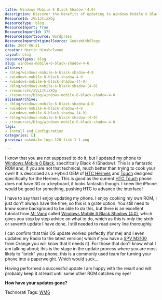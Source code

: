 ```yaml
---
title: Windows Mobile 6 Black Shadow (4.0)
description: Discover the benefits of updating to Windows Mobile 6 Black Shadow (4.0) with expert tips and a step-by-step guide for a smooth installation experience!
ResourceId: zVL1JtizXQg
ResourceType: blog
ResourceImport: true
ResourceImportId: 375
ResourceImportSource: Wordpress
ResourceImportOriginalSource: GeeksWithBlogs
date: 2007-06-21
creator: Martin Hinshelwood
layout: blog
resourceTypes: blog
slug: windows-mobile-6-black-shadow-4-0
aliases:
- /blog/windows-mobile-6-black-shadow-4-0
- /windows-mobile-6-black-shadow-4-0
- /windows-mobile-6-black-shadow-(4-0)
- /blog/windows-mobile-6-black-shadow-(4-0)
- /resources/zVL1JtizXQg
- /resources/blog/windows-mobile-6-black-shadow-4-0
aliasesArchive:
- /blog/windows-mobile-6-black-shadow-4-0
- /windows-mobile-6-black-shadow-4-0
- /windows-mobile-6-black-shadow-(4-0)
- /blog/windows-mobile-6-black-shadow-(4-0)
- /resources/blog/windows-mobile-6-black-shadow-4-0
tags:
- Install and Configuration
categories: []
preview: nakedalm-logo-128-link-1-1.png

---
```

I know that you are not supposed to do it, but I updated my phone to [Windows Mobile 6 Black](http://wmblack.info/), specifically Black 4 (Shadow). This is a fantastic ROM and, if you are not that technical, much better than trying to cook your own! It is described as a Hybrid OEM of [HTC Hermes](http://www.europe.htc.com/products/htctytn.html) and [Touch](http://www.htctouch.com/) designed specifically for the Hermes. This is good as the current [HTC Touch](http://www.europe.htc.com/products/htctouch.html) phone does not have 3G or a keyboard, it looks fantastic though. I knew the iPhone would be good for something, pushing HTC to advance the interface!

I have to say that I enjoy updating my phone. I enjoy cooking my own ROM, I just don't always have the time, so this is a grate option. You still need to know some background to be able to do this, but there is an excellent tutorial from [Mr Vanx](http://www.mrvanx.org) called [Windows Mobile 6 Black Shadow (4.0)](http://www.mrvanx.org/cms/index.php?option=com_content&task=view&id=58&Itemid=26), which gives you step by step advice on what to do, which as this is only the sixth or seventh update I have done, I still needed to read every line thoroughly.

I can confirm that this OS update worked perfectly (for me) and I even updated my Radio to the latest version( which if you have a [SPV M3100](http://shop.orange.co.uk/shop/show/handset/orange_spv_m3100/detail/pay_monthly) from Orange you will know that it needs it). For those that don't know what I am talking about; this is the stage in the update process where you are most likely to "brick" you phone, this is a commonly used team for turning your phone into a paperweight. Which would suck...

Having performed a successful update I am happy with the result and will probably keep it at least until some other ROM catches my eye!

**How have your updates gone?**

Technorati Tags: [WM6](http://technorati.com/tags/WM6)
